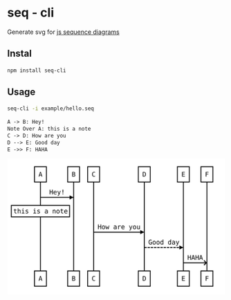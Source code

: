 # seq - cli

Generate svg for [js  sequence diagrams](https://github.com/bramp/js-sequence-diagrams)

## Instal

```bash
npm install seq-cli
```

## Usage

```bash
seq-cli -i example/hello.seq
```

```
A -> B: Hey!
Note Over A: this is a note
C -> D: How are you
D --> E: Good day
E ->> F: HAHA
```
![example](example/hello.svg)
